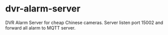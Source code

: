 # dvr-alarm-server
DVR Alarm Server for cheap Chinese cameras. Server listen port 15002 and forward all alarm to MQTT server. 
